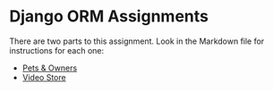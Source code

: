 # Django ORM Assignments

There are two parts to this assignment. Look in the Markdown file for instructions for each one:

- [Pets & Owners](./Pets&Owners.md)
- [Video Store](./VideoStore.md)

